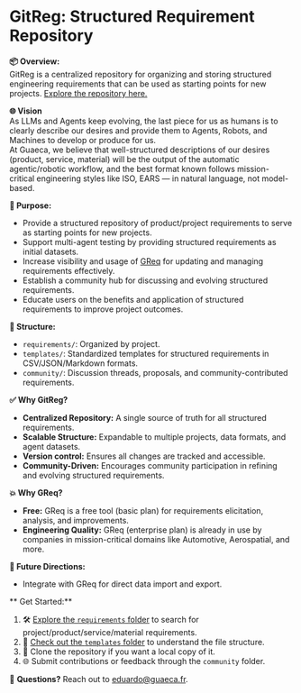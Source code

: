 # GitReg: Structured Requirement Repository

**📦 Overview:**  
GitReg is a centralized repository for organizing and storing structured engineering requirements that can be used as starting points for new projects. [Explore the repository here.](#)

**🌐 Vision**  
As LLMs and Agents keep evolving, the last piece for us as humans is to clearly describe our desires and provide them to Agents, Robots, and Machines to develop or produce for us.  
At Guaeca, we believe that well-structured descriptions of our desires (product, service, material) will be the output of the automatic agentic/robotic workflow, and the best format known follows mission-critical engineering styles like ISO, EARS — in natural language, not model-based.

**🎯 Purpose:**  
- Provide a structured repository of product/project requirements to serve as starting points for new projects.  
- Support multi-agent testing by providing structured requirements as initial datasets.  
- Increase visibility and usage of [GReq](#) for updating and managing requirements effectively.  
- Establish a community hub for discussing and evolving structured requirements.  
- Educate users on the benefits and application of structured requirements to improve project outcomes.  

**📂 Structure:**  
- `requirements/`: Organized by project.  
- `templates/`: Standardized templates for structured requirements in CSV/JSON/Markdown formats.  
- `community/`: Discussion threads, proposals, and community-contributed requirements.

**✅ Why GitReg?**  
- **Centralized Repository:** A single source of truth for all structured requirements.  
- **Scalable Structure:** Expandable to multiple projects, data formats, and agent datasets.  
- **Version control:** Ensures all changes are tracked and accessible.  
- **Community-Driven:** Encourages community participation in refining and evolving structured requirements.

**💥 Why GReq?**  
- **Free:** GReq is a free tool (basic plan) for requirements elicitation, analysis, and improvements.  
- **Engineering Quality:** GReq (enterprise plan) is already in use by companies in mission-critical domains like Automotive, Aerospatial, and more.  

**🔮 Future Directions:**  
-  Integrate with GReq for direct data import and export.  

** Get Started:**  
1. 🛠️ [Explore the `requirements` folder](#) to search for project/product/service/material requirements.  
2. 📁 [Check out the `templates` folder](#) to understand the file structure.  
3. 💾 Clone the repository if you want a local copy of it.  
4. 🌐 Submit contributions or feedback through the `community` folder.

📧 **Questions?** Reach out to [eduardo@guaeca.fr](mailto:eduardo@guaeca.fr).
